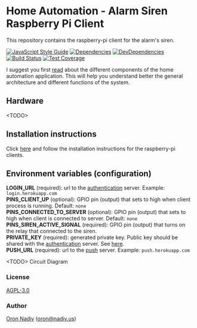# Home Automation - Alarm Siren Raspberry Pi Client
This repository contains the raspberry-pi client for the alarm's siren.

[![JavaScript Style Guide][standard-image]][standard-url]
[![Dependencies][dependencies-image]][dependencies-url]
[![DevDependencies][dependencies-dev-image]][dependencies-dev-url]
[![Build Status][travis-image]][travis-url]
[![Test Coverage][coveralls-image]][coveralls-url]

I suggest you first [read][overview-url] about the different components of the home automation application.
This will help you understand better the general architecture and different functions of the system.

## Hardware
\<TODO\>

## Installation instructions
Click [here][client-installation-instruction-url] and follow the installation instructions for the raspberry-pi clients.

## Environment variables (configuration)
__LOGIN\_URL__ (required): url to the [authentication][auth-url] server. Example: `login.herokuapp.com`  
__PINS\_CLIENT\_UP__ (optional): GPIO pin (output) that sets to high when client process is running. Default: `none`  
__PINS\_CONNECTED\_TO\_SERVER__ (optional): GPIO pin (output) that sets to high when client is connected to server. Default: `none`  
__PINS\_SIREN\_ACTIVE\_SIGNAL__ (required): GPIO pin (output) that turns on the relay that connected to the siren.  
__PRIVATE\_KEY__ (required): generated private key.  Public key should be shared with the [authentication][auth-url] server. See [here][private-public-keys-url].  
__PUSH\_URL__ (required): url to the [push][push-url] server. Example: `push.herokuapp.com`

\<TODO\> Circuit Diagram

### License
[AGPL-3.0](https://spdx.org/licenses/AGPL-3.0.html)

### Author
[Oron Nadiv](https://github.com/OronNadiv) ([oron@nadiv.us](mailto:oron@nadiv.us))

[dependencies-image]: https://david-dm.org/OronNadiv/alarm-siren-raspberry-client/status.svg
[dependencies-url]: https://david-dm.org/OronNadiv/alarm-siren-raspberry-client
[dependencies-dev-image]: https://david-dm.org/OronNadiv/alarm-siren-raspberry-client/dev-status.svg
[dependencies-dev-url]: https://david-dm.org/OronNadiv/alarm-siren-raspberry-client?type=dev
[travis-image]: http://img.shields.io/travis/OronNadiv/alarm-siren-raspberry-client.svg?style=flat-square
[travis-url]: https://travis-ci.org/OronNadiv/alarm-siren-raspberry-client
[coveralls-image]: http://img.shields.io/coveralls/OronNadiv/alarm-siren-raspberry-client.svg?style=flat-square
[coveralls-url]: https://coveralls.io/r/OronNadiv/alarm-siren-raspberry-client
[standard-image]: https://img.shields.io/badge/code%20style-standard-brightgreen.svg
[standard-url]: http://standardjs.com

[overview-url]: https://oronnadiv.github.io/home-automation
[client-installation-instruction-url]: https://oronnadiv.github.io/home-automation/#installation-instructions-for-the-raspberry-pi-clients
[server-installation-instruction-url]: https://oronnadiv.github.io/home-automation/#installation-instructions-for-the-server-micro-services
[private-public-keys-url]: https://oronnadiv.github.io/home-automation/#generating-private-and-public-keys

[alarm-url]: https://github.com/OronNadiv/alarm-system-api
[auth-url]: https://github.com/OronNadiv/authentication-api
[camera-url]: https://github.com/OronNadiv/camera-api
[garage-url]: https://github.com/OronNadiv/garage-door-api
[notifications-url]: https://github.com/OronNadiv/notifications-api
[push-url]: https://github.com/OronNadiv/push-api
[storage-url]: https://github.com/OronNadiv/storage-api
[ui-url]: https://github.com/OronNadiv/home-automation-ui
